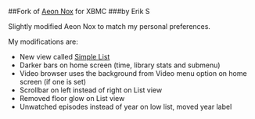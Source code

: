 ##Fork of [Aeon Nox](https://github.com/BigNoid/Aeon-Nox) for XBMC
###by Erik S

Slightly modified Aeon Nox to match my personal preferences.

My modifications are:
* New view called [Simple List](https://raw.github.com/eriksoderblom/Aeon-Nox/master/_screenshots/screenshot009.jpg)
* Darker bars on home screen (time, library stats and submenu)
* Video browser uses the background from Video menu option on home screen (if one is set)
* Scrollbar on left instead of right on List view
* Removed floor glow on List view
* Unwatched episodes instead of year on low list, moved year label